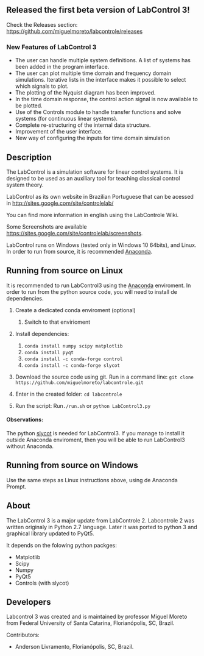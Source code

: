 ## Released the first beta version of LabControl 3!

Check the Releases section: https://github.com/miguelmoreto/labcontrole/releases

### New Features of LabControl 3

* The user can handle multiple system definitions. A list of systems has been added in the program interface.
* The user can plot multiple time domain and frequency domain simulations. Iterative lists in the interface makes it possible to select which signals to plot.
* The plotting of the Nyquist diagram has been improved.
* In the time domain response, the control action signal is now available to be plotted.
* Use of the Controls module to handle transfer functions and solve systems (for continuous linear systems).
* Complete re-structuring of the internal data structure.
* Improvement of the user interface.
* New way of configuring the inputs for time domain simulation

## Description
The LabControl is a simulation software for linear control systems. It is designed to be used as an auxiliary tool for teaching classical control system theory.

LabControl as its own website in Brazilian Portuguese that can be acessed in http://sites.google.com/site/controlelab/

You can find more information in english using the LabControle Wiki.

Some Screenshots are available https://sites.google.com/site/controlelab/screenshots.

LabControl runs on Windows (tested only in Windows 10 64bits), and Linux. In order to run from source, it is recommended [Anaconda](https://www.anaconda.com/).


## Running from source on Linux

It is recommended to run LabControl3 using the [Anaconda](https://www.anaconda.com/) enviroment.
In order to run from the python source code, you will need to install de dependencies.
1. Create a dedicated conda enviroment (optional)
    1. Switch to that envirioment

1. Install dependencies:
	1. `conda install numpy scipy matplotlib`
	2. `conda install pyqt`
	3. `conda install -c conda-forge control`
	2. `conda install -c conda-forge slycot`

1. Download the source code using git. Run in a command line:
`git clone https://github.com/miguelmoreto/labcontrole.git`

2. Enter in the created folder:
`cd labcontrole`

1. Run the script:
Run`./run.sh` or `python LabControl3.py`

#### Observations: 
The python [slycot](https://github.com/python-control/Slycot) is needed for LabControl3. If you manage to install it outside Anaconda enviroment, then you will be able to run LabControl3 without Anaconda.

## Running from source on Windows

Use the same steps as Linux instructions above, using de Anaconda Prompt.


## About

The LabControl 3 is a major update from LabControle 2. Labcontrole 2 was written originaly in Python 2.7 language. Later it was ported to python 3 and graphical library updated to PyQt5. 

It depends on the folowing python packges:
* Matplotlib
* Scipy
* Numpy
* PyQt5
* Controls (with slycot)

## Developers

Labcontrol 3 was created and is maintained by professor Miguel Moreto from Federal University of Santa Catarina, Florianópolis, SC, Brazil.

Contributors:
* Anderson Livramento, Florianópolis, SC, Brazil.
